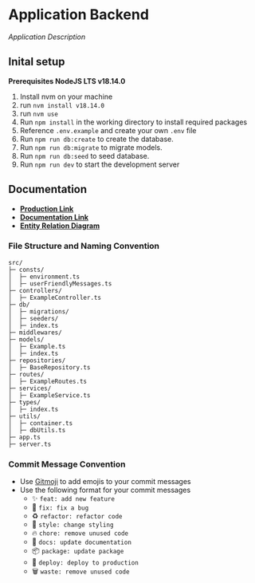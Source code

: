 # Application Backend

_Application Description_

## Inital setup

**Prerequisites NodeJS LTS v18.14.0**

1. Install nvm on your machine
2. run `nvm install v18.14.0`
3. run `nvm use`
4. Run `npm install` in the working directory to install required packages
5. Reference `.env.example` and create your own `.env` file
6. Run `npm run db:create` to create the database.
7. Run `npm run db:migrate` to migrate models.
8. Run `npm run db:seed` to seed database.
9. Run `npm run dev` to start the development server

## Documentation

- [**Production Link**]()
- [**Documentation Link**]()
- [**Entity Relation Diagram**](https://drawsql.app/teams/santosh-2/diagrams/hopehire)

### File Structure and Naming Convention

```
src/
├─ consts/
│  ├─ environment.ts
│  ├─ userFriendlyMessages.ts
├─ controllers/
│  ├─ ExampleController.ts
├─ db/
│  ├─ migrations/
│  ├─ seeders/
│  ├─ index.ts
├─ middlewares/
├─ models/
│  ├─ Example.ts
│  ├─ index.ts
├─ repositories/
│  ├─ BaseRepository.ts
├─ routes/
│  ├─ ExampleRoutes.ts
├─ services/
│  ├─ ExampleService.ts
├─ types/
│  ├─ index.ts
├─ utils/
│  ├─ container.ts
│  ├─ dbUtils.ts
├─ app.ts
├─ server.ts
```

### Commit Message Convention

- Use [Gitmoji](https://gitmoji.dev/) to add emojis to your commit messages
- Use the following format for your commit messages
  - :sparkles: `feat: add new feature`
  - :bug: `fix: fix a bug`
  - :recycle: `refactor: refactor code`
  - :art: `style: change styling`
  - :fire: `chore: remove unused code`
  - :memo: `docs: update documentation`
  - :package: `package: update package`
  - :rocket: `deploy: deploy to production`
  - :wastebasket: `waste: remove unused code`
